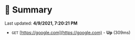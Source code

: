 # 📖 Summary
Last updated: **4/9/2021, 7:20:21 PM**

- `GET` [https://google.com](https://google.com) - **Up** (309ms)
